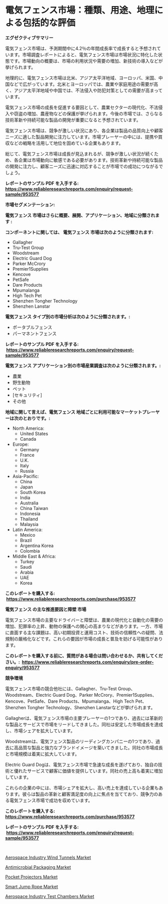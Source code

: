 <p><h1>電気フェンス市場：種類、用途、地理による包括的な評価</h1></p><p><strong>エグゼクティブサマリー</strong></p>
<p><p>電気フェンス市場は、予測期間中に4.2％の年間成長率で成長すると予想されています。市場調査レポートによると、電気フェンス市場は市場状況に特化した状態です。市場動向の概要は、市場の利用状況や需要の増加、新技術の導入などが挙げられます。</p><p>地理的に、電気フェンス市場は北米、アジア太平洋地域、ヨーロッパ、米国、中国などで広がっています。北米とヨーロッパでは、農業や家庭用途の需要が高く、アジア太平洋地域や中国では、不法侵入や防犯対策としての需要が高まっています。</p><p>電気フェンス市場の成長を促進する要因として、農業セクターの現代化、不法侵入や窃盗の増加、農産物などの保護が挙げられます。今後の市場では、さらなる技術革新や持続可能な製品の開発が重要になると予想されています。</p><p>電気フェンス市場は、競争が激しい状況にあり、各企業は製品の品質向上や顧客ニーズに適した製品開発に注力しています。市場プレーヤーの中には、提携や買収などの戦略を活用して地位を固めている企業もあります。</p><p>総じて、電気フェンス市場は成長が見込まれるが、競争が激しい状況が続くため、各企業は市場動向に敏感である必要があります。技術革新や持続可能な製品の開発に注力し、顧客ニーズに迅速に対応することが市場での成功につながるでしょう。</p></p>
<p><strong>レポートのサンプル PDF を入手する: <a href="https://www.reliableresearchreports.com/enquiry/request-sample/953577">https://www.reliableresearchreports.com/enquiry/request-sample/953577</a></strong></p>
<p><strong>市場セグメンテーション:</strong></p>
<p><strong> 電気フェンス 市場はさらに概要、展開、アプリケーション、地域に分類されます :</strong></p>
<p><strong>コンポーネントに関しては、 電気フェンス 市場は次のように分類されます: &nbsp;</strong></p>
<p><ul><li>Gallagher</li><li>Tru-Test Group</li><li>Woodstream</li><li>Electric Guard Dog</li><li>Parker McCrory</li><li>Premier1Supplies</li><li>Kencove</li><li>PetSafe</li><li>Dare Products</li><li>Mpumalanga</li><li>High Tech Pet</li><li>Shenzhen Tongher Technology</li><li>Shenzhen Lanstar</li></ul></p>
<p><strong> 電気フェンス タイプ別の市場分析は次のように分類されます。:</strong></p>
<p><ul><li>ポータブルフェンス</li><li>パーマネントフェンス</li></ul></p>
<p><strong>レポートのサンプル PDF を入手する: &nbsp;<a href="https://www.reliableresearchreports.com/enquiry/request-sample/953577">https://www.reliableresearchreports.com/enquiry/request-sample/953577</a></strong></p>
<p><strong> 電気フェンス アプリケーション別の市場産業調査は次のように分類されます。:</strong></p>
<p><ul><li>農業</li><li>野生動物</li><li>ペット</li><li>[セキュリティ]</li><li>その他</li></ul></p>
<p><strong>地域に関して言えば、電気フェンス 地域ごとに利用可能なマーケットプレーヤーは次のとおりです。:</strong></p>
<p><ul>
    <li>
        North America:
        <ul>
            <li>United States</li>
            <li>Canada</li>
        </ul>
    </li>
    <li>
        Europe:
        <ul>
            <li>Germany</li>
            <li>France</li>
            <li>U.K.</li>
            <li>Italy</li>
            <li>Russia</li>
        </ul>
    </li>
    <li>
        Asia-Pacific:
        <ul>
            <li>China</li>
            <li>Japan</li>
            <li>South Korea</li>
            <li>India</li>
            <li>Australia</li>
            <li>China Taiwan</li>
            <li>Indonesia</li>
            <li>Thailand</li>
            <li>Malaysia</li>
        </ul>
    </li>
    <li>
        Latin America:
        <ul>
            <li>Mexico</li>
            <li>Brazil</li>
            <li>Argentina Korea</li>
            <li>Colombia</li>
        </ul>
    </li>
    <li>
        Middle East & Africa:
        <ul>
            <li>Turkey</li>
            <li>Saudi</li>
            <li>Arabia</li>
            <li>UAE</li>
            <li>Korea</li>
        </ul>
    </li>
    </ul></p>
<p><strong>このレポートを購入する: &nbsp;<a href="https://www.reliableresearchreports.com/purchase/953577">https://www.reliableresearchreports.com/purchase/953577</a></strong></p>
<p><strong>電気フェンス の主な推進要因と障壁 市場</strong></p>
<p><p>電気フェンス市場の主要なドライバーと障壁は、農業の現代化と自動化の需要の増加、犯罪率の上昇、動物の保護への関心の高まりなどがあります。一方、市場に直面する主な課題は、高い初期投資と運用コスト、技術の信頼性への疑問、法規制の厳格化などです。これらの要因が市場の成長と普及を妨げる可能性があります。</p></p>
<p><strong>このレポートを購入する前に、質問がある場合は問い合わせるか、共有してください。:&nbsp; <a href="https://www.reliableresearchreports.com/enquiry/pre-order-enquiry/953577">https://www.reliableresearchreports.com/enquiry/pre-order-enquiry/953577</a></strong></p>
<p><strong>競争環境</strong></p>
<p><p>電気フェンス市場の競合他社には、Gallagher、Tru-Test Group、Woodstream、Electric Guard Dog、Parker McCrory、Premier1Supplies、Kencove、PetSafe、Dare Products、Mpumalanga、High Tech Pet、Shenzhen Tongher Technology、Shenzhen Lanstarなどが挙げられます。</p><p>Gallagherは、電気フェンス市場の主要プレーヤーの1つであり、過去には革新的な製品とサービスで市場をリードしてきました。同社は安定した市場成長を達成し、市場シェアを拡大しています。</p><p>Woodstreamは、電気フェンス製品のリーディングカンパニーの1つであり、過去に高品質な製品と強力なブランドイメージを築いてきました。同社の市場成長と市場規模は着実に拡大しています。</p><p>Electric Guard Dogは、電気フェンス市場で急速な成長を遂げており、独自の技術と優れたサービスで顧客に価値を提供しています。同社の売上高も着実に増加しています。</p><p>これらの企業の中には、市場シェアを拡大し、高い売上を達成している企業もあります。彼らは製品の革新と顧客満足度の向上に焦点を当てており、競争力のある電気フェンス市場で成功を収めています。</p></p>
<p><strong>このレポートを購入する: &nbsp; <a href="https://www.reliableresearchreports.com/purchase/953577">https://www.reliableresearchreports.com/purchase/953577</a></strong></p>
<p><strong>レポートのサンプル PDF を入手する: &nbsp;<a href="https://www.reliableresearchreports.com/enquiry/request-sample/953577">https://www.reliableresearchreports.com/enquiry/request-sample/953577</a></strong><strong></strong></p>
<p>&nbsp;</p>
<p><p><a href="https://scarlet-rocket-c63.notion.site/Aerospace-Industry-Wind-Tunnels-Market-Size-Furnishes-Valuable-Information-Encompassing-Market-Share-b63faf86e8814b619b1f4e30cb3399b0">Aerospace Industry Wind Tunnels Market</a></p><p><a href="https://view.publitas.com/reportprime-1/antimicrobial-packaging-market-size-share-trends-analysis-report-by-material-by-type-by-end-user-by-region-and-segment-forecasts-2024-2031/">Antimicrobial Packaging Market</a></p><p><a href="https://view.publitas.com/reportprime-1/decoding-the-pocket-projectors-market-a-deep-dive-into-the-latest-market-trends-market-segmentation-and-competitive-analysis/">Pocket Projectors Market</a></p><p><a href="https://github.com/Angelnienowdseej3e45z3p8c/Market-Research-Report-List-1/blob/main/smart-jump-rope-market.md">Smart Jump Rope Market</a></p><p><a href="https://fearless-okapi-6c8.notion.site/Aerospace-Industry-Test-Chambers-Market-Size-and-Growth-Market-Segmentation-Regional-and-Country-B-9cfde53be0a1451b98675f7c383fe9db">Aerospace Industry Test Chambers Market</a></p></p>